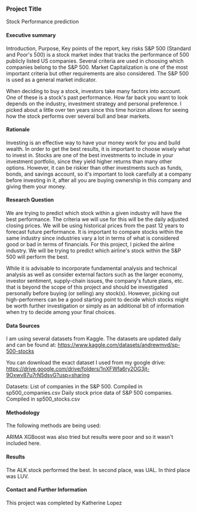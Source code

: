 ### Project Title
Stock Performance prediction

#### Executive summary
Introduction, Purpose, Key points of the report, key risks
S&P 500 (Standard and Poor's 500) is a stock market index that tracks the performance of 500 publicly listed US companies. Several criteria are used in choosing which companies belong to the S&P 500. Market Capitalization is one of the most important criteria but other requirements are also considered. The S&P 500 is used as a general market indicator.

When deciding to buy a stock, investors take many factors into account. One of these is a stock's past performance. How far back you want to look depends on the industry, investment strategy and personal preference. I picked about a little over ten years since this time horizon allows for seeing how the stock performs over several bull and bear markets. 

#### Rationale
Investing is an effective way to have your money work for you and build wealth. In order to get the best results, it is important to choose wisely what to invest in. Stocks are one of the best investments to include in your investment portfolio, since they yield higher returns than many other options. However, it can be riskier than other investments such as funds, bonds, and savings account, so it's important to look carefully at a company before investing in it, after all you are buying ownership in this company and giving them your money. 

#### Research Question
We are trying to predict which stock within a given industry will have the best performance. The criteria we will use for this will be the daily adjusted closing prices. We will be using historical prices from the past 12 years to forecast future performance. It is important to compare stocks within the same industry since industries vary a lot in terms of what is considered good or bad in terms of financials. For this project, I picked the airline industry. We will be trying to predict which airline's stock within the S&P 500 will perform the best.  

While it is advisable to incorporate fundamental analysis and technical analysis as well as consider external factors such as the larger economy, investor sentiment, supply-chain issues, the company's future plans, etc. that is beyond the scope of this project and should be investigated personally before buying (or selling) any stock(s). However, picking out high-performers can be a good starting point to decide which stocks might be worth further investigation or simply as an additional bit of information when try to decide among your final choices. 


#### Data Sources
I am using several datasets from Kaggle. The datasets are updated daily and can be found at: https://www.kaggle.com/datasets/andrewmvd/sp-500-stocks

You can download the exact dataset I used from my google drive:
https://drive.google.com/drive/folders/1nXFWfa6ry2OG3jt-9Oxwv87u7rN5dsvG?usp=sharing

Datasets:
List of companies in the S&P 500. Compiled in sp500_companies.csv
Daily stock price data of S&P 500 companies. Compiled in sp500_stocks.csv 
 
#### Methodology
The following methods are being used:

ARIMA
XGBoost was also tried but results were poor and so it wasn't included here. 

#### Results
The ALK stock performed the best. In second place, was UAL. In third place was LUV.

#### Contact and Further Information
This project was completed by Katherine Lopez
